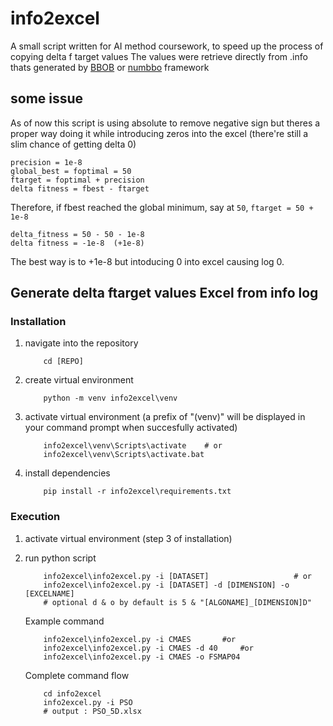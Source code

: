 # info2excel
A small script written for AI method coursework, to speed up the process of copying delta f target values
The values were retrieve directly from .info thats generated by [BBOB](https://coco.gforge.inria.fr/doku.php?id=bbob-2010-downloads) or [numbbo](https://github.com/numbbo/coco/) framework

## some issue
As of now this script is using absolute to remove negative sign but theres a proper way doing it while introducing zeros into the excel (there're still a slim chance of getting delta 0)

```
precision = 1e-8   
global_best = foptimal = 50   
ftarget = foptimal + precision   
delta fitness = fbest - ftarget   
```

Therefore, if fbest reached the global minimum, say at `50`, `ftarget = 50 + 1e-8`   
```
delta_fitness = 50 - 50 - 1e-8
delta fitness = -1e-8  (+1e-8)
```
The best way is to +1e-8 but intoducing 0 into excel causing log 0.


## Generate delta ftarget values Excel from info log
### Installation
1. navigate into the repository

	```Sh
		cd [REPO]
	```
2. create virtual environment
	```Sh
		python -m venv info2excel\venv
	```
3. activate virtual environment (a prefix of "(venv)" will be displayed in your command prompt when succesfully activated)
	```Sh
		info2excel\venv\Scripts\activate	# or
		info2excel\venv\Scripts\activate.bat
	```
4. install dependencies
	```Sh
		pip install -r info2excel\requirements.txt
	```
### Execution
1. activate virtual environment (step 3 of installation)

3. run python script
	```Sh
		info2excel\info2excel.py -i [DATASET] 					# or
		info2excel\info2excel.py -i [DATASET] -d [DIMENSION] -o [EXCELNAME]
		# optional d & o by default is 5 & "[ALGONAME]_[DIMENSION]D"
	```
	Example command
	```Sh
		info2excel\info2excel.py -i CMAES 		#or
		info2excel\info2excel.py -i CMAES -d 40		#or
		info2excel\info2excel.py -i CMAES -o FSMAP04
	```
	Complete command flow
	```Sh
		cd info2excel
		info2excel.py -i PSO
		# output : PSO_5D.xlsx
	```
